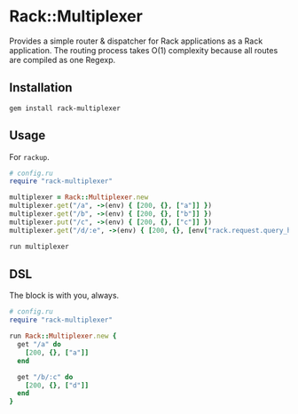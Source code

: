 # Rack::Multiplexer
Provides a simple router & dispatcher for Rack applications as a Rack application.
The routing process takes O(1) complexity because all routes are compiled as one Regexp.

## Installation
```
gem install rack-multiplexer
```

## Usage
For `rackup`.

```ruby
# config.ru
require "rack-multiplexer"

multiplexer = Rack::Multiplexer.new
multiplexer.get("/a", ->(env) { [200, {}, ["a"]] })
multiplexer.get("/b", ->(env) { [200, {}, ["b"]] })
multiplexer.put("/c", ->(env) { [200, {}, ["c"]] })
multiplexer.get("/d/:e", ->(env) { [200, {}, [env["rack.request.query_hash"]["e"]]] })

run multiplexer
```

## DSL
The block is with you, always.

```ruby
# config.ru
require "rack-multiplexer"

run Rack::Multiplexer.new {
  get "/a" do
    [200, {}, ["a"]]
  end

  get "/b/:c" do
    [200, {}, ["d"]]
  end
}
```

